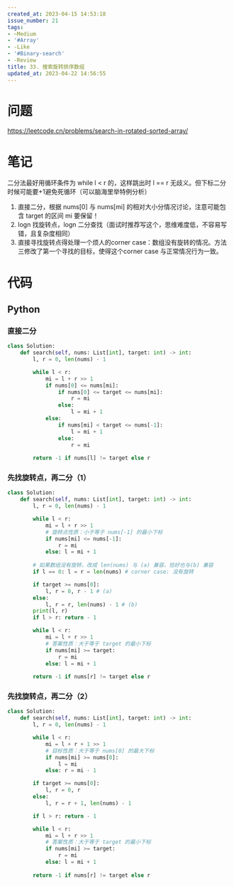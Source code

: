 ```yaml
---
created_at: 2023-04-15 14:53:18
issue_number: 21
tags:
- ~Medium
- '#Array'
- -Like
- '#Binary-search'
- -Review
title: 33. 搜索旋转排序数组
updated_at: 2023-04-22 14:56:55
---
```


# 问题

https://leetcode.cn/problems/search-in-rotated-sorted-array/

# 笔记

二分法最好用循环条件为 while l < r 的，这样跳出时 l == r 无歧义。但下标二分时候可能要+1避免死循环（可以脑海里举特例分析）

1. 直接二分，根据 nums[0] 与 nums[mi] 的相对大小分情况讨论，注意可能包含 target 的区间 mi 要保留！
2. logn 找旋转点，logn 二分查找（面试时推荐写这个，思维难度低，不容易写错，且复杂度相同）
3. 直接寻找旋转点得处理一个烦人的corner case：数组没有旋转的情况。方法三修改了第一个寻找的目标，使得这个corner case 与正常情况行为一致。

# 代码

## Python

### 直接二分

```python
class Solution:
    def search(self, nums: List[int], target: int) -> int:
        l, r = 0, len(nums) - 1

        while l < r:
            mi = l + r >> 1
            if nums[0] <= nums[mi]:
                if nums[0] <= target <= nums[mi]:
                    r = mi
                else:
                    l = mi + 1
            else:
                if nums[mi] < target <= nums[-1]:
                    l = mi + 1
                else:
                    r = mi
        
        return -1 if nums[l] != target else r

```

### 先找旋转点，再二分（1）

```python
class Solution:
    def search(self, nums: List[int], target: int) -> int:
        l, r = 0, len(nums) - 1

        while l < r:
            mi = l + r >> 1
            # 旋转点性质：小于等于 nums[-1] 的最小下标
            if nums[mi] <= nums[-1]:
                r = mi
            else: l = mi + 1
        
        # 如果数组没有旋转，改成 len(nums) 与 (a) 兼容，恰好也与(b) 兼容
        if l == 0: l = r = len(nums) # corner case: 没有旋转

        if target >= nums[0]:
            l, r = 0, r - 1 # (a)
        else:
            l, r = r, len(nums) - 1 # (b)
        print(l, r)
        if l > r: return - 1

        while l < r:
            mi = l + r >> 1
            # 答案性质：大于等于 target 的最小下标
            if nums[mi] >= target:
                r = mi
            else: l = mi + 1
        
        return -1 if nums[r] != target else r
```

### 先找旋转点，再二分（2）

```python
class Solution:
    def search(self, nums: List[int], target: int) -> int:
        l, r = 0, len(nums) - 1

        while l < r:
            mi = l + r + 1 >> 1
            # 目标性质：大于等于 nums[0] 的最大下标
            if nums[mi] >= nums[0]:
                l = mi
            else: r = mi - 1

        if target >= nums[0]:
            l, r = 0, r
        else:
            l, r = r + 1, len(nums) - 1

        if l > r: return - 1

        while l < r:
            mi = l + r >> 1
            # 答案性质：大于等于 target 的最小下标
            if nums[mi] >= target:
                r = mi
            else: l = mi + 1
        
        return -1 if nums[r] != target else r
```


